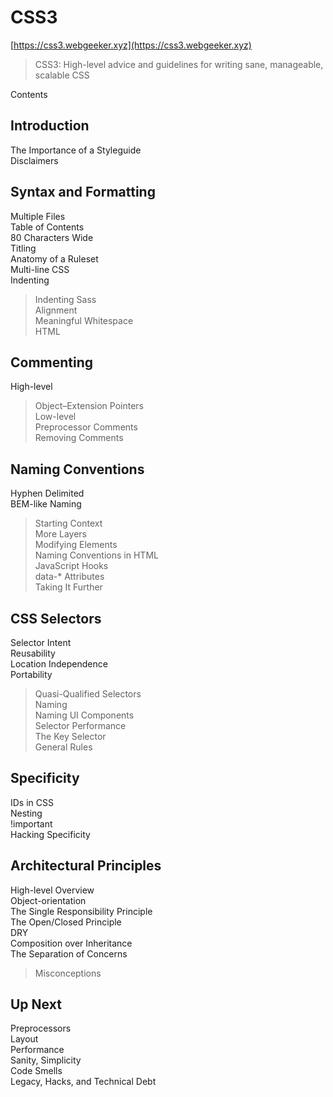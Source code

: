 # CSS3  

[https://css3.webgeeker.xyz](https://css3.webgeeker.xyz)  

> CSS3: High-level advice and guidelines for writing sane, manageable, scalable CSS  


Contents

## Introduction  

The Importance of a Styleguide  
Disclaimers  

## Syntax and Formatting  

Multiple Files  
Table of Contents  
80 Characters Wide  
Titling  
Anatomy of a Ruleset  
Multi-line CSS  
Indenting  
> Indenting Sass  
> Alignment  
Meaningful Whitespace  
HTML   

## Commenting  

High-level  
> Object–Extension Pointers  
Low-level  
Preprocessor Comments  
Removing Comments   

## Naming Conventions  

Hyphen Delimited  
BEM-like Naming  
> Starting Context  
> More Layers  
> Modifying Elements  
Naming Conventions in HTML  
JavaScript Hooks  
> data-* Attributes  
Taking It Further   

## CSS Selectors  

Selector Intent  
Reusability  
Location Independence  
Portability  
> Quasi-Qualified Selectors  
Naming  
> Naming UI Components  
Selector Performance  
> The Key Selector  
General Rules  

## Specificity  

IDs in CSS  
Nesting  
!important  
Hacking Specificity  

## Architectural Principles  

High-level Overview  
Object-orientation  
The Single Responsibility Principle  
The Open/Closed Principle  
DRY  
Composition over Inheritance  
The Separation of Concerns  
> Misconceptions  

## Up Next  

Preprocessors  
Layout  
Performance  
Sanity, Simplicity  
Code Smells  
Legacy, Hacks, and Technical Debt  

